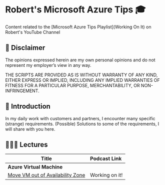 # Robert's Microsoft Azure Tips 🎓

Content related to the [Microsoft Azure Tips Playlist](Working On It) on Robert's YouTube Channel

## 🚨 Disclaimer
The opinions expressed herein are my own personal opinions and do not represent my employer’s view in any way.

THE SCRIPTS ARE PROVIDED AS IS WITHOUT WARRANTY OF ANY KIND, EITHER EXPRESS OR IMPLIED, INCLUDING ANY IMPLIED WARRANTIES OF FITNESS FOR A PARTICULAR PURPOSE, MERCHANTABILITY, OR NON-INFRINGEMENT.

## 🔭 Introduction
In my daily work with customers and partners, I encounter many specific (strange) requirements. (Possible) Solutions to some of the requirements, I will share with you here.


## 👩🏽‍💻 Lectures

| Title | Podcast Link |
| ------------------------------------------- | :---------- |
| **Azure Virtual Machine** |
| [Move VM out of Availability Zone](https://github.com/DrBobo/AzureTips/tree/main/Tip002) | Working on it! |
